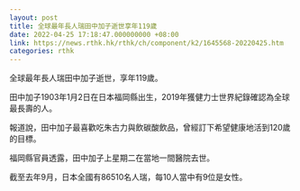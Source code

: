 ```yaml
---
layout: post
title: 全球最年長人瑞田中加子逝世享年119歲
date: 2022-04-25 17:18:47.000000000 +08:00
link: https://news.rthk.hk/rthk/ch/component/k2/1645568-20220425.htm
categories: rthk
---
```


全球最年長人瑞田中加子逝世，享年119歲。

田中加子1903年1月2日在日本福岡縣出生，2019年獲健力士世界紀錄確認為全球最長壽的人。

報道說，田中加子最喜歡吃朱古力與飲碳酸飲品，曾經訂下希望健康地活到120歲的目標。

福岡縣官員透露，田中加子上星期二在當地一間醫院去世。

截至去年9月，日本全國有86510名人瑞，每10人當中有9位是女性。
